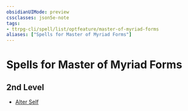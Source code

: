 ```yaml
---
obsidianUIMode: preview
cssclasses: json5e-note
tags:
- ttrpg-cli/spell/list/optfeature/master-of-myriad-forms
aliases: ["Spells for Master of Myriad Forms"]
---
```

# Spells for Master of Myriad Forms

## 2nd Level

- [Alter Self](3-Mechanics/CLI/spells/alter-self.md "PHB")
